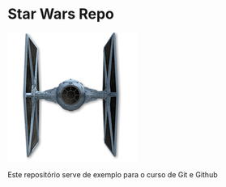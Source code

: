 # Star Wars Repo

![](./Tie-Fighter-icon.png)

Este repositório serve de exemplo para o curso de Git e Github